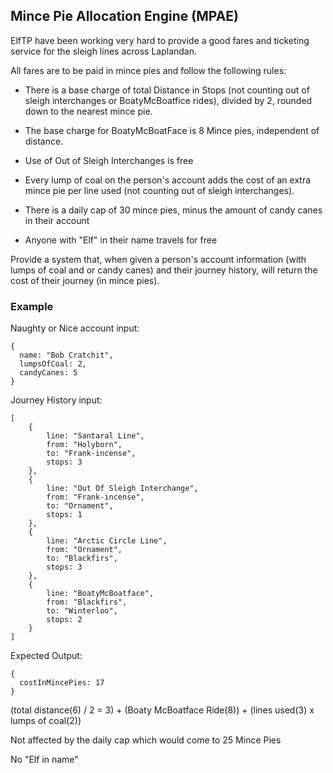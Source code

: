 Mince Pie Allocation Engine (MPAE)
----------------------------------

ElfTP have been working very hard to provide a good fares and ticketing service for the sleigh lines across Laplandan.

All fares are to be paid in mince pies and follow the following rules:

- There is a base charge of total Distance in Stops (not counting out of sleigh interchanges or BoatyMcBoatfice rides), divided by 2, rounded down to the nearest mince pie.

- The base charge for BoatyMcBoatFace is 8 Mince pies, independent of distance.

- Use of Out of Sleigh Interchanges is free

- Every lump of coal on the person's account adds the cost of an extra mince pie per line used (not counting out of sleigh interchanges).

- There is a daily cap of 30 mince pies, minus the amount of candy canes in their account

- Anyone with "Elf" in their name travels for free

Provide a system that, when given a person's account information (with lumps of coal and or candy canes) and their journey history, will return the cost of their journey (in mince pies).

### Example

Naughty or Nice account input:

````
{
  name: "Bob Cratchit",
  lumpsOfCoal: 2,
  candyCanes: 5
}
````

Journey History input:

````
[
    {
        line: "Santaral Line",
        from: "Holyborn",
        to: "Frank-incense",
        stops: 3
    },
    {
        line: "Out Of Sleigh Interchange",
        from: "Frank-incense",
        to: "Ornament",
        stops: 1
    },
    {
        line: "Arctic Circle Line",
        from: "Ornament",
        to: "Blackfirs",
        stops: 3
    },
    {
        line: "BoatyMcBoatface",
        from: "Blackfirs",
        to: "Winterloo",
        stops: 2
    }
]
````

Expected Output:

````
{
  costInMincePies: 17
}
````
(total distance(6) / 2 = 3) + (Boaty McBoatface Ride(8)) + (lines used(3) x lumps of coal(2))

Not affected by the daily cap which would come to 25 Mince Pies

No "Elf in name"

